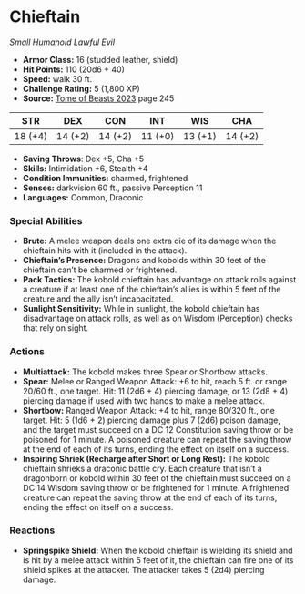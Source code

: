 # Chieftain

*Small* *Humanoid* *Lawful Evil*

- **Armor Class:** 16 (studded leather, shield)
- **Hit Points:** 110 (20d6 + 40)
- **Speed:** walk 30 ft.
- **Challenge Rating:** 5 (1,800 XP)
- **Source:** [Tome of Beasts 2023](https://koboldpress.com/kpstore/product/tome-of-beasts-1-2023-edition/) page 245

| STR | DEX | CON | INT | WIS | CHA |
| --- | --- | --- | --- | --- | --- |
| 18 (+4) | 14 (+2) | 14 (+2) | 11 (+0) | 13 (+1) | 14 (+2) |

- **Saving Throws**: Dex +5, Cha +5
- **Skills:** Intimidation +6, Stealth +4
- **Condition Immunities:** charmed, frightened
- **Senses:** darkvision 60 ft., passive Perception 11
- **Languages:** Common, Draconic

### Special Abilities

- **Brute:** A melee weapon deals one extra die of its damage when the chieftain hits with it (included in the attack).
- **Chieftain’s Presence:** Dragons and kobolds within 30 feet of the chieftain can’t be charmed or frightened.
- **Pack Tactics:** The kobold chieftain has advantage on attack rolls against a creature if at least one of the chieftain’s allies is within 5 feet of the creature and the ally isn’t incapacitated.
- **Sunlight Sensitivity:** While in sunlight, the kobold chieftain has disadvantage on attack rolls, as well as on Wisdom (Perception) checks that rely on sight.

### Actions

- **Multiattack:** The kobold makes three Spear or Shortbow attacks.
- **Spear:** Melee or Ranged Weapon Attack: +6 to hit, reach 5 ft. or range 20/60 ft., one target. Hit: 11 (2d6 + 4) piercing damage, or 13 (2d8 + 4) piercing damage if used with two hands to make a melee attack.
- **Shortbow:** Ranged Weapon Attack: +4 to hit, range 80/320 ft., one target. Hit: 5 (1d6 + 2) piercing damage plus 7 (2d6) poison damage, and the target must succeed on a DC 12 Constitution saving throw or be poisoned for 1 minute. A poisoned creature can repeat the saving throw at the end of each of its turns, ending the effect on itself on a success.
- **Inspiring Shriek (Recharge after Short or Long Rest):** The kobold chieftain shrieks a draconic battle cry. Each creature that isn’t a dragonborn or kobold within 30 feet of the chieftain must succeed on a DC 14 Wisdom saving throw or be frightened for 1 minute. A frightened creature can repeat the saving throw at the end of each of its turns, ending the effect on itself on a success.

### Reactions

- **Springspike Shield:** When the kobold chieftain is wielding its shield and is hit by a melee attack within 5 feet of it, the chieftain can fire one of its shield spikes at the attacker. The attacker takes 5 (2d4) piercing damage.
